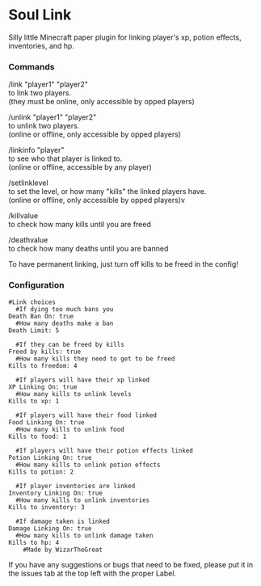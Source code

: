 # Soul Link
Silly little Minecraft paper plugin for linking player's xp, potion effects, inventories, and hp.<br />
### Commands <br />
/link "player1" "player2"<br />
to link two players.<br />
(they must be online, only accessible by opped players)<br />

/unlink "player1" "player2"<br />
to unlink two players.<br />
(online or offline, only accessible by opped players)<br />
 
/linkinfo "player"<br />
to see who that player is linked to.<br />
(online or offline, accessible by any player)<br />

/setlinklevel<br />
to set the level, or how many "kills" the linked players have.<br />
(online or offline, only accessible by opped players)v

/killvalue<br />
to check how many kills until you are freed<br />

/deathvalue<br />
to check how many deaths until you are banned<br />

To have permanent linking, just turn off kills to be freed in the config!

### Configuration<br />
```
#Link choices
  #If dying too much bans you
Death Ban On: true
  #How many deaths make a ban
Death Limit: 5

  #If they can be freed by kills
Freed by kills: true
  #How many kills they need to get to be freed
Kills to freedom: 4

  #If players will have their xp linked
XP Linking On: true
  #How many kills to unlink levels
Kills to xp: 1

  #If players will have their food linked
Food Linking On: true
  #How many kills to unlink food
Kills to food: 1

  #If players will have their potion effects linked
Potion Linking On: true
  #How many kills to unlink potion effects
Kills to potion: 2

  #If player inventories are linked
Inventory Linking On: true
  #How many kills to unlink inventories
Kills to inventory: 3

  #If damage taken is linked
Damage Linking On: true
  #How many kills to unlink damage taken
Kills to hp: 4
    #Made by WizarTheGreat

```

If you have any suggestions or bugs that need to be fixed, please put it in the issues tab at the top left with the proper Label.


